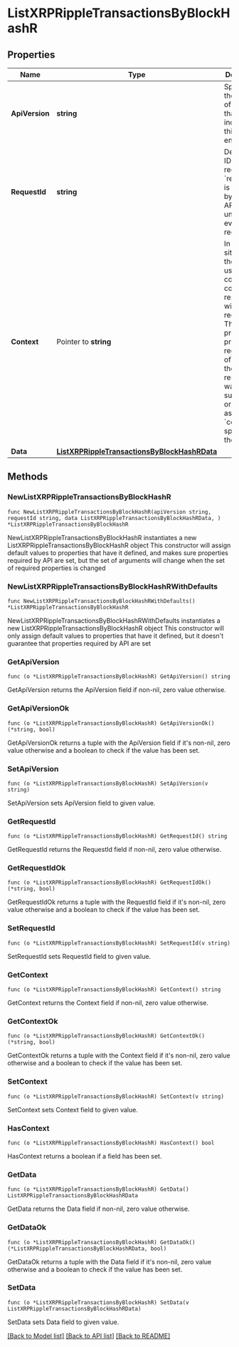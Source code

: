 # ListXRPRippleTransactionsByBlockHashR

## Properties

Name | Type | Description | Notes
------------ | ------------- | ------------- | -------------
**ApiVersion** | **string** | Specifies the version of the API that incorporates this endpoint. | 
**RequestId** | **string** | Defines the ID of the request. The &#x60;requestId&#x60; is generated by Crypto APIs and it&#39;s unique for every request. | 
**Context** | Pointer to **string** | In batch situations the user can use the context to correlate responses with requests. This property is present regardless of whether the response was successful or returned as an error. &#x60;context&#x60; is specified by the user. | [optional] 
**Data** | [**ListXRPRippleTransactionsByBlockHashRData**](ListXRPRippleTransactionsByBlockHashRData.md) |  | 

## Methods

### NewListXRPRippleTransactionsByBlockHashR

`func NewListXRPRippleTransactionsByBlockHashR(apiVersion string, requestId string, data ListXRPRippleTransactionsByBlockHashRData, ) *ListXRPRippleTransactionsByBlockHashR`

NewListXRPRippleTransactionsByBlockHashR instantiates a new ListXRPRippleTransactionsByBlockHashR object
This constructor will assign default values to properties that have it defined,
and makes sure properties required by API are set, but the set of arguments
will change when the set of required properties is changed

### NewListXRPRippleTransactionsByBlockHashRWithDefaults

`func NewListXRPRippleTransactionsByBlockHashRWithDefaults() *ListXRPRippleTransactionsByBlockHashR`

NewListXRPRippleTransactionsByBlockHashRWithDefaults instantiates a new ListXRPRippleTransactionsByBlockHashR object
This constructor will only assign default values to properties that have it defined,
but it doesn't guarantee that properties required by API are set

### GetApiVersion

`func (o *ListXRPRippleTransactionsByBlockHashR) GetApiVersion() string`

GetApiVersion returns the ApiVersion field if non-nil, zero value otherwise.

### GetApiVersionOk

`func (o *ListXRPRippleTransactionsByBlockHashR) GetApiVersionOk() (*string, bool)`

GetApiVersionOk returns a tuple with the ApiVersion field if it's non-nil, zero value otherwise
and a boolean to check if the value has been set.

### SetApiVersion

`func (o *ListXRPRippleTransactionsByBlockHashR) SetApiVersion(v string)`

SetApiVersion sets ApiVersion field to given value.


### GetRequestId

`func (o *ListXRPRippleTransactionsByBlockHashR) GetRequestId() string`

GetRequestId returns the RequestId field if non-nil, zero value otherwise.

### GetRequestIdOk

`func (o *ListXRPRippleTransactionsByBlockHashR) GetRequestIdOk() (*string, bool)`

GetRequestIdOk returns a tuple with the RequestId field if it's non-nil, zero value otherwise
and a boolean to check if the value has been set.

### SetRequestId

`func (o *ListXRPRippleTransactionsByBlockHashR) SetRequestId(v string)`

SetRequestId sets RequestId field to given value.


### GetContext

`func (o *ListXRPRippleTransactionsByBlockHashR) GetContext() string`

GetContext returns the Context field if non-nil, zero value otherwise.

### GetContextOk

`func (o *ListXRPRippleTransactionsByBlockHashR) GetContextOk() (*string, bool)`

GetContextOk returns a tuple with the Context field if it's non-nil, zero value otherwise
and a boolean to check if the value has been set.

### SetContext

`func (o *ListXRPRippleTransactionsByBlockHashR) SetContext(v string)`

SetContext sets Context field to given value.

### HasContext

`func (o *ListXRPRippleTransactionsByBlockHashR) HasContext() bool`

HasContext returns a boolean if a field has been set.

### GetData

`func (o *ListXRPRippleTransactionsByBlockHashR) GetData() ListXRPRippleTransactionsByBlockHashRData`

GetData returns the Data field if non-nil, zero value otherwise.

### GetDataOk

`func (o *ListXRPRippleTransactionsByBlockHashR) GetDataOk() (*ListXRPRippleTransactionsByBlockHashRData, bool)`

GetDataOk returns a tuple with the Data field if it's non-nil, zero value otherwise
and a boolean to check if the value has been set.

### SetData

`func (o *ListXRPRippleTransactionsByBlockHashR) SetData(v ListXRPRippleTransactionsByBlockHashRData)`

SetData sets Data field to given value.



[[Back to Model list]](../README.md#documentation-for-models) [[Back to API list]](../README.md#documentation-for-api-endpoints) [[Back to README]](../README.md)


